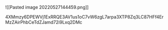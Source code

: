 ![[Pasted image 20220527144459.png]]

4XMmzy6DPEWVj1ExRRQE3AV1us1oC7vW6zgL7arpa3XTP8Zq3LC87HFf4ErMzZAirPhbCeTdZJamd72i9Lxq2DMc
